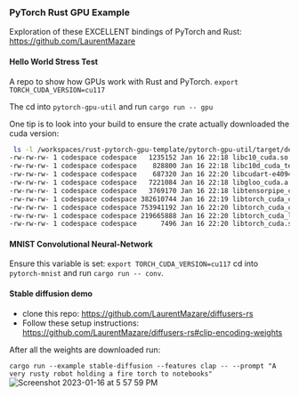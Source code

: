 ### PyTorch Rust GPU Example

Exploration of these EXCELLENT bindings of PyTorch and Rust: https://github.com/LaurentMazare

#### Hello World Stress Test
A repo to show how GPUs work with Rust and PyTorch.
`export TORCH_CUDA_VERSION=cu117`

The cd into `pytorch-gpu-util` and run `cargo run -- gpu`


One tip is to look into your build to ensure the crate actually downloaded the cuda version:
```bash
 ls -l /workspaces/rust-pytorch-gpu-template/pytorch-gpu-util/target/debug/build/torch-sys-0893541a21a2091d/out/libtorch/libtorch/lib | grep cuda
-rw-rw-rw- 1 codespace codespace   1235152 Jan 16 22:18 libc10_cuda.so
-rw-rw-rw- 1 codespace codespace    828800 Jan 16 22:18 libc10d_cuda_test.so
-rw-rw-rw- 1 codespace codespace    687320 Jan 16 22:20 libcudart-e409450e.so.11.0
-rw-rw-rw- 1 codespace codespace   7221084 Jan 16 22:18 libgloo_cuda.a
-rw-rw-rw- 1 codespace codespace   3769170 Jan 16 22:18 libtensorpipe_cuda.a
-rw-rw-rw- 1 codespace codespace 382610744 Jan 16 22:19 libtorch_cuda_cpp.so
-rw-rw-rw- 1 codespace codespace 753941192 Jan 16 22:20 libtorch_cuda_cu.so
-rw-rw-rw- 1 codespace codespace 219665888 Jan 16 22:20 libtorch_cuda_linalg.so
-rw-rw-rw- 1 codespace codespace      7496 Jan 16 22:20 libtorch_cuda.so
```

#### MNIST Convolutional Neural-Network

Ensure this variable is set: `export TORCH_CUDA_VERSION=cu117`
cd into `pytorch-mnist` and run `cargo run -- conv`.

#### Stable diffusion demo

* clone this repo:  https://github.com/LaurentMazare/diffusers-rs
* Follow these setup instructions: https://github.com/LaurentMazare/diffusers-rs#clip-encoding-weights

After all the weights are downloaded run:

`cargo run --example stable-diffusion --features clap -- --prompt "A very rusty robot holding a fire torch to notebooks"`
![Screenshot 2023-01-16 at 5 57 59 PM](https://user-images.githubusercontent.com/58792/212777548-0d9619e8-ad1b-4cc9-8871-505b0b5b2345.png)
